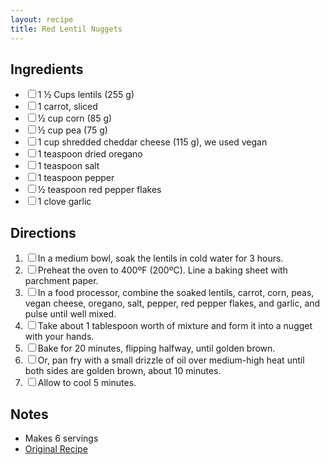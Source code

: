 ```yaml
---
layout: recipe
title: Red Lentil Nuggets
---
```


<section class="ingredients">
<h2>Ingredients</h2>
<ul class="ingredient-list">
<li><label><input type="checkbox">1 ½ Cups lentils (255 g)</label></li>
<li><label><input type="checkbox">1 carrot, sliced</label></li>
<li><label><input type="checkbox">½ cup corn (85 g)</label></li>
<li><label><input type="checkbox">½ cup pea (75 g)</label></li>
<li><label><input type="checkbox">1 cup shredded cheddar cheese (115 g), we used vegan</label></li>
<li><label><input type="checkbox">1 teaspoon dried oregano</label></li>
<li><label><input type="checkbox">1 teaspoon salt</label></li>
<li><label><input type="checkbox">1 teaspoon pepper</label></li>
<li><label><input type="checkbox">½ teaspoon red pepper flakes</label></li>
<li><label><input type="checkbox">1 clove garlic</label></li>
</ul>
</section>

<section class="directions">
<h2>Directions</h2>
<ol class="direction-list">
<li><label><input type="checkbox">In a medium bowl, soak the lentils in cold water for 3 hours.</label></li>
<li><label><input type="checkbox">Preheat the oven to 400ºF (200ºC). Line a baking sheet with parchment paper.</label></li>
<li><label><input type="checkbox">In a food processor, combine the soaked lentils, carrot, corn, peas, vegan cheese, oregano, salt, pepper, red pepper flakes, and garlic, and pulse until well mixed.</label></li>
<li><label><input type="checkbox">Take about 1 tablespoon worth of mixture and form it into a nugget with your hands.</label></li>
<li><label><input type="checkbox">Bake for 20 minutes, flipping halfway, until golden brown.</label></li>
<li><label><input type="checkbox">Or, pan fry with a small drizzle of oil over medium-high heat until both sides are golden brown, about 10 minutes.</label></li>
<li><label><input type="checkbox">Allow to cool 5 minutes.</label></li>
</ol>
</section>

<section class="notes">
<h2>Notes</h2>
<ul class="notes-list">
<li>Makes 6 servings</li>
<li><a href="https://tasty.co/recipe/lentil-nuggets">Original Recipe</a></li>
</ul>
</section>

